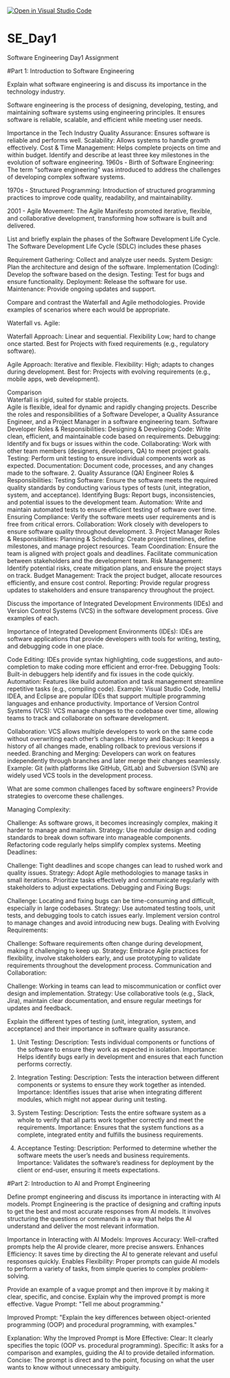 [![Open in Visual Studio Code](https://classroom.github.com/assets/open-in-vscode-2e0aaae1b6195c2367325f4f02e2d04e9abb55f0b24a779b69b11b9e10269abc.svg)](https://classroom.github.com/online_ide?assignment_repo_id=18400872&assignment_repo_type=AssignmentRepo)
# SE_Day1
Software Engineering Day1 Assignment

#Part 1: Introduction to Software Engineering

Explain what software engineering is and discuss its importance in the technology industry.

Software engineering is the process of designing, developing, testing, and maintaining software systems using engineering principles. It ensures software is reliable, scalable, and efficient while meeting user needs.

Importance in the Tech Industry
Quality Assurance: Ensures software is reliable and performs well.
Scalability: Allows systems to handle growth effectively.
Cost & Time Management: Helps complete projects on time and within budget.
Identify and describe at least three key milestones in the evolution of software engineering.
1960s - Birth of Software Engineering: The term "software engineering" was introduced to address the challenges of developing complex software systems.

1970s - Structured Programming: Introduction of structured programming practices to improve code quality, readability, and maintainability.

2001 - Agile Movement: The Agile Manifesto promoted iterative, flexible, and collaborative development, transforming how software is built and delivered.

List and briefly explain the phases of the Software Development Life Cycle.
The Software Development Life Cycle (SDLC) includes these phases

Requirement Gathering: Collect and analyze user needs.
System Design: Plan the architecture and design of the software.
Implementation (Coding): Develop the software based on the design.
Testing: Test for bugs and ensure functionality.
Deployment: Release the software for use.
Maintenance: Provide ongoing updates and support.

Compare and contrast the Waterfall and Agile methodologies. Provide examples of scenarios where each would be appropriate.

Waterfall vs. Agile:

Waterfall
Approach: Linear and sequential.
Flexibility Low; hard to change once started.
Best for Projects with fixed requirements (e.g., regulatory software).
  
Agile
Approach: Iterative and flexible.
    Flexibility: High; adapts to changes during development.
    Best for: Projects with evolving requirements (e.g., mobile apps, web development).

Comparison  
Waterfall is rigid, suited for stable projects.  
  Agile is flexible, ideal for dynamic and rapidly changing projects.
Describe the roles and responsibilities of a Software Developer, a Quality Assurance Engineer, and a Project Manager in a software engineering team.
 Software Developer
Roles & Responsibilities:
Designing & Developing Code: Write clean, efficient, and maintainable code based on requirements.
Debugging: Identify and fix bugs or issues within the code.
Collaborating: Work with other team members (designers, developers, QA) to meet project goals.
Testing: Perform unit testing to ensure individual components work as expected.
Documentation: Document code, processes, and any changes made to the software.
2. Quality Assurance (QA) Engineer
Roles & Responsibilities:
Testing Software: Ensure the software meets the required quality standards by conducting various types of tests (unit, integration, system, and acceptance).
Identifying Bugs: Report bugs, inconsistencies, and potential issues to the development team.
Automation: Write and maintain automated tests to ensure efficient testing of software over time.
Ensuring Compliance: Verify the software meets user requirements and is free from critical errors.
Collaboration: Work closely with developers to ensure software quality throughout development.
3. Project Manager
Roles & Responsibilities:
Planning & Scheduling: Create project timelines, define milestones, and manage project resources.
Team Coordination: Ensure the team is aligned with project goals and deadlines. Facilitate communication between stakeholders and the development team.
Risk Management: Identify potential risks, create mitigation plans, and ensure the project stays on track.
Budget Management: Track the project budget, allocate resources efficiently, and ensure cost control.
Reporting: Provide regular progress updates to stakeholders and ensure transparency throughout the project.

Discuss the importance of Integrated Development Environments (IDEs) and Version Control Systems (VCS) in the software development process. Give examples of each.

Importance of Integrated Development Environments (IDEs):
IDEs are software applications that provide developers with tools for writing, testing, and debugging code in one place.

Code Editing: IDEs provide syntax highlighting, code suggestions, and auto-completion to make coding more efficient and error-free.
Debugging Tools: Built-in debuggers help identify and fix issues in the code quickly.
Automation: Features like build automation and task management streamline repetitive tasks (e.g., compiling code).
Example: Visual Studio Code, IntelliJ IDEA, and Eclipse are popular IDEs that support multiple programming languages and enhance productivity.
Importance of Version Control Systems (VCS):
VCS manage changes to the codebase over time, allowing teams to track and collaborate on software development.

Collaboration: VCS allows multiple developers to work on the same code without overwriting each other’s changes.
History and Backup: It keeps a history of all changes made, enabling rollback to previous versions if needed.
Branching and Merging: Developers can work on features independently through branches and later merge their changes seamlessly.
Example: Git (with platforms like GitHub, GitLab) and Subversion (SVN) are widely used VCS tools in the development process.

What are some common challenges faced by software engineers? Provide strategies to overcome these challenges.

Managing Complexity:

Challenge: As software grows, it becomes increasingly complex, making it harder to manage and maintain.
Strategy: Use modular design and coding standards to break down software into manageable components. Refactoring code regularly helps simplify complex systems.
Meeting Deadlines:

Challenge: Tight deadlines and scope changes can lead to rushed work and quality issues.
Strategy: Adopt Agile methodologies to manage tasks in small iterations. Prioritize tasks effectively and communicate regularly with stakeholders to adjust expectations.
Debugging and Fixing Bugs:

Challenge: Locating and fixing bugs can be time-consuming and difficult, especially in large codebases.
Strategy: Use automated testing tools, unit tests, and debugging tools to catch issues early. Implement version control to manage changes and avoid introducing new bugs.
Dealing with Evolving Requirements:

Challenge: Software requirements often change during development, making it challenging to keep up.
Strategy: Embrace Agile practices for flexibility, involve stakeholders early, and use prototyping to validate requirements throughout the development process.
Communication and Collaboration:

Challenge: Working in teams can lead to miscommunication or conflict over design and implementation.
Strategy: Use collaborative tools (e.g., Slack, Jira), maintain clear documentation, and ensure regular meetings for updates and feedback.

Explain the different types of testing (unit, integration, system, and acceptance) and their importance in software quality assurance.

1. Unit Testing:
   Description: Tests individual components or functions of the software to ensure they work as expected in isolation.
   Importance: Helps identify bugs early in development and ensures that each function performs correctly.

2. Integration Testing:
   Description: Tests the interaction between different components or systems to ensure they work together as intended.
     Importance: Identifies issues that arise when integrating different modules, which might not appear during unit testing.

3. System Testing:
   Description: Tests the entire software system as a whole to verify that all parts work together correctly and meet the requirements.
     Importance: Ensures that the system functions as a complete, integrated entity and fulfills the business requirements.

4. Acceptance Testing:
   Description: Performed to determine whether the software meets the user’s needs and business requirements.
   Importance: Validates the software’s readiness for deployment by the client or end-user, ensuring it meets expectations.



#Part 2: Introduction to AI and Prompt Engineering


Define prompt engineering and discuss its importance in interacting with AI models.
Prompt Engineering is the practice of designing and crafting inputs  to get the best and most accurate responses from AI models. 
It involves structuring the questions or commands in a way that helps the AI understand and deliver the most relevant information.

Importance in Interacting with AI Models:
Improves Accuracy: Well-crafted prompts help the AI provide clearer, more precise answers.
Enhances Efficiency: It saves time by directing the AI to generate relevant and useful responses quickly.
Enables Flexibility: Proper prompts can guide AI models to perform a variety of tasks, from simple queries to complex problem-solving.


Provide an example of a vague prompt and then improve it by making it clear, specific, and concise. Explain why the improved prompt is more effective.
Vague Prompt:
"Tell me about programming."

Improved Prompt:
"Explain the key differences between object-oriented programming (OOP) and procedural programming, with examples."

Explanation:
Why the Improved Prompt is More Effective:
Clear: It clearly specifies the topic (OOP vs. procedural programming).
Specific: It asks for a comparison and examples, guiding the AI to provide detailed information.
Concise: The prompt is direct and to the point, focusing on what the user wants to know without unnecessary ambiguity.
